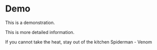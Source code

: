# Demo
 
This is a demonstration.

This is more detailed information.

If you cannot take the heat, stay out of the kitchen Spiderman - Venom